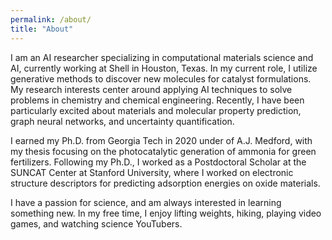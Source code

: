 ```yaml
---
permalink: /about/
title: "About"
---
```


I am an AI researcher specializing in computational materials science and AI, currently working at Shell in Houston, Texas. In my current role, I utilize generative methods to discover new molecules for catalyst formulations. My research interests center around applying AI techniques to solve problems in chemistry and chemical engineering. Recently, I have been particularly excited about materials and molecular property prediction, graph neural networks, and uncertainty quantification.

I earned my Ph.D. from Georgia Tech in 2020 under of A.J. Medford, with my thesis focusing on the photocatalytic generation of ammonia for green fertilizers. Following my Ph.D., I worked as a Postdoctoral Scholar at the SUNCAT Center at Stanford University, where I worked on electronic structure descriptors for predicting adsorption energies on oxide materials.

I have a passion for science, and am always interested in learning something new. In my free time, I enjoy lifting weights, hiking, playing video games, and watching science YouTubers.
